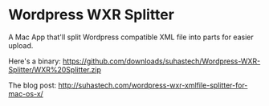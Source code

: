Wordpress WXR Splitter
======================

A Mac App that'll split Wordpress compatible XML file into parts for easier upload.


Here's a binary:
https://github.com/downloads/suhastech/Wordpress-WXR-Splitter/WXR%20Splitter.zip

The blog post: http://suhastech.com/wordpress-wxr-xmlfile-splitter-for-mac-os-x/